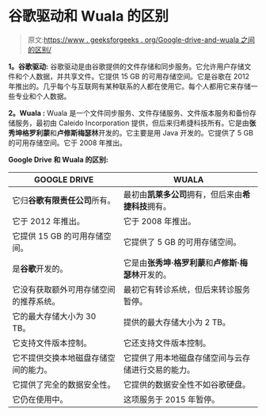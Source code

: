 # 谷歌驱动和 Wuala 的区别

> 原文:[https://www . geeksforgeeks . org/Google-drive-and-wuala 之间的区别/](https://www.geeksforgeeks.org/difference-between-google-drive-and-wuala/)

**1。谷歌驱动:**
谷歌驱动是由谷歌提供的文件存储和同步服务。它允许用户存储文件和个人数据，并共享文件。它提供 15 GB 的可用存储空间。它是谷歌在 2012 年推出的。几乎每个与互联网有某种联系的人都在使用它。每个人都用它来存储一些专业和个人数据。

**2。Wuala :**
Wuala 是一个文件同步服务、文件存储服务、文件版本服务和备份存储服务，最初由 Caleido Incorporation 提供，但后来归希捷科技所有。它是由**张秀坤格罗利蒙**和**卢修斯梅瑟林**开发的。它主要是用 Java 开发的。它提供了 5 GB 的可用存储空间。它于 2008 年推出。

**Google Drive 和 Wuala 的区别:**

<center>

| GOOGLE DRIVE | WUALA |
| --- | --- |
| 它归**谷歌有限责任公司**所有。 | 最初由**凯莱多公司**拥有，但后来由**希捷科技**拥有。 |
| 它于 2012 年推出。 | 它于 2008 年推出。 |
| 它提供 15 GB 的可用存储空间。 | 它提供了 5 GB 的可用存储空间。 |
| 是**谷歌**开发的。 | 它是由**张秀坤·格罗利蒙**和**卢修斯·梅瑟林**开发的。 |
| 它没有获取额外可用存储空间的推荐系统。 | 最初它有转诊系统，但后来转诊服务暂停。 |
| 它的最大存储大小为 30 TB。 | 提供的最大存储大小为 2 TB。 |
| 它支持文件版本控制。 | 它还支持文件版本控制。 |
| 它不提供交换本地磁盘存储空间的能力。 | 它提供了用本地磁盘存储空间与云存储进行交易的能力。 |
| 它提供了完全的数据安全性。 | 它提供的数据安全性不如谷歌硬盘。 |
| 它仍在使用中。 | 这项服务于 2015 年暂停。 |

</center>